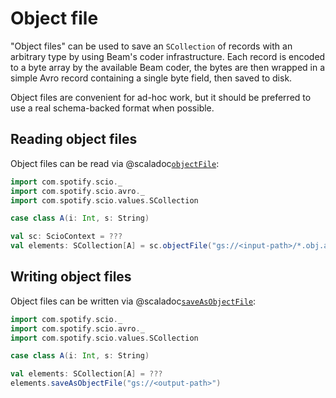 # Object file

"Object files" can be used to save an `SCollection` of records with an arbitrary type by using Beam's coder infrastructure.
Each record is encoded to a byte array by the available Beam coder, the bytes are then wrapped in a simple Avro record containing a single byte field, then saved to disk.

Object files are convenient for ad-hoc work, but it should be preferred to use a real schema-backed format when possible.

## Reading object files

Object files can be read via @scaladoc[`objectFile`](com.spotify.scio.avro.syntax.ScioContextOps#objectFile[T](path:String)(implicitevidence$1:com.spotify.scio.coders.Coder[T]):com.spotify.scio.values.SCollection[T]):

```scala mdoc:compile-only
import com.spotify.scio._
import com.spotify.scio.avro._
import com.spotify.scio.values.SCollection

case class A(i: Int, s: String)

val sc: ScioContext = ???
val elements: SCollection[A] = sc.objectFile("gs://<input-path>/*.obj.avro")
```

## Writing object files

Object files can be written via @scaladoc[`saveAsObjectFile`](com.spotify.scio.avro.syntax.ObjectFileSCollectionOps#saveAsObjectFile(path:String,numShards:Int,suffix:String,codec:org.apache.avro.file.CodecFactory,metadata:Map[String,AnyRef],shardNameTemplate:String,tempDirectory:String,filenamePolicySupplier:com.spotify.scio.util.FilenamePolicySupplier)(implicitcoder:com.spotify.scio.coders.Coder[T]):com.spotify.scio.io.ClosedTap[T]):

```scala mdoc:compile-only
import com.spotify.scio._
import com.spotify.scio.avro._
import com.spotify.scio.values.SCollection

case class A(i: Int, s: String)

val elements: SCollection[A] = ???
elements.saveAsObjectFile("gs://<output-path>")
```
